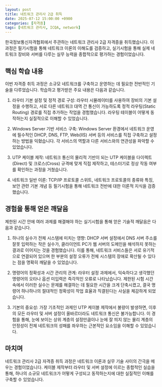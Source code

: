 ```yaml
---
layout: post
title: 네트워크 관리사 2급 취득
date: 2025-07-12 15:00:00 +0900
categories: [자격증]
tags: [네트워크 관리사, ICQA, network]
---
```

한국정보통신자격협회에서 주관하는 네트워크 관리사 2급 자격증을 취득했습니다. 이 과정은 필기시험을 통해 네트워크 이론의 이해도를 검증하고, 실기시험을 통해 실제 네트워크 장비와 서버를 다루는 실무 능력을 종합적으로 평가하는 경험이었습니다.

## 핵심 학습 내용

이번 자격증 취득 과정은 소규모 네트워크를 구축하고 운영하는 데 필요한 전반적인 기술을 다루었습니다. 학습하고 평가받은 주요 내용은 다음과 같습니다.

1.  라우터 기본 설정 및 정적 경로 구성: 라우터 시뮬레이터를 사용하여 장비의 기본 설정을 수행하고, 서로 다른 네트워크 대역 간 통신이 가능하도록 정적 라우팅(Static Routing) 경로를 직접 추가하는 작업을 경험했습니다. 라우팅 테이블이 어떻게 동작하는지 실질적으로 이해할 수 있었습니다.

2.  Windows Server 기반 서비스 구축: Windows Server 환경에서 네트워크 운영에 필수적인 DHCP, DNS, FTP, Web(IIS) 서버 등의 서비스를 직접 구축하고 설정하는 방법을 익혔습니다. 각 서비스의 역할과 다른 서비스와의 연관성을 파악할 수 있었습니다.

3.  UTP 케이블 제작: 네트워크 통신의 물리적 기반이 되는 UTP 케이블을 다이렉트(Direct) 및 크로스(Cross) 규격에 맞게 직접 제작하고, 테스터기로 정상 작동 여부를 확인하는 과정을 거쳤습니다.

4.  네트워크 일반 이론: TCP/IP 프로토콜 스위트, 네트워크 프로토콜의 종류와 특징, 보안 관련 기본 개념 등 필기시험을 통해 네트워크 전반에 대한 이론적 지식을 검증했습니다.

## 경험을 통해 얻은 깨달음

제한된 시간 안에 여러 과제를 해결해야 하는 실기시험을 통해 얻은 기술적 깨달음은 다음과 같습니다.

1.  하나의 실수가 전체 시스템에 미치는 영향: DHCP 서버 설정에서 DNS 서버 주소를 잘못 입력하는 작은 실수가, 클라이언트 PC가 웹 서버의 도메인을 해석하지 못하는 결과로 이어지는 것을 경험했습니다. 이를 통해, 네트워크 서비스들은 서로 유기적으로 연결되어 있으며 한 부분의 설정 오류가 전체 시스템의 장애로 확산될 수 있다는 점을 명확히 깨달을 수 있었습니다.

2.  명령어의 정확성과 시간 관리의 관계: 라우터 설정 과제에서, 익숙하다고 생각했던 명령어의 오타나 옵션 미입력은 즉각적인 오류로 나타났습니다. 제한된 시험 시간 속에서 이러한 실수는 문제를 해결하는 데 필요한 시간을 크게 단축시켰고, 결국 명령어 하나하나의 절대적인 정확성이 작업 효율과 직결된다는 사실을 체감하게 되었습니다.

3.  기본의 중요성: 가장 기초적인 과제인 UTP 케이블 제작에서 불량이 발생하면, 이후의 모든 라우터 및 서버 설정이 올바르더라도 네트워크 통신은 불가능합니다. 이 경험을 통해, 눈에 보이는 상위 계층의 설정만큼이나 눈에 잘 띄지 않는 물리 계층의 안정성이 전체 네트워크의 성패를 좌우하는 근본적인 요소임을 이해할 수 있었습니다.

## 마치며

네트워크 관리사 2급 자격증 취득 과정은 네트워크 이론과 실무 기술 사이의 간극을 메우는 경험이었습니다. 케이블 제작부터 라우터 및 서버 설정에 이르는 종합적인 실습을 통해, 하나의 소규모 네트워크가 어떻게 구성되고 동작하는지에 대한 실질적인 이해를 구축할 수 있었습니다.

